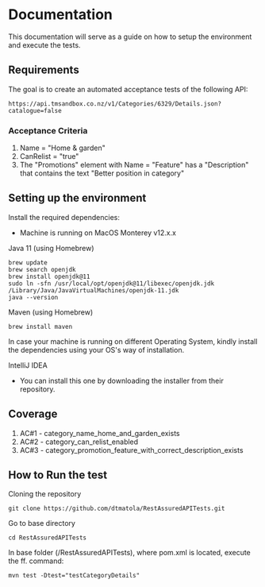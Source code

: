# Documentation

This documentation will serve as a guide on how to setup the environment and execute the tests.

## Requirements

The goal is to create an automated acceptance tests of the following API:

```
https://api.tmsandbox.co.nz/v1/Categories/6329/Details.json?catalogue=false
```

### Acceptance Criteria

1. Name = "Home & garden"
2. CanRelist = "true"
3. The "Promotions" element with Name = "Feature" has a "Description" that contains the text "Better position in category"

## Setting up the environment

Install the required dependencies:
* Machine is running on MacOS Monterey v12.x.x 

Java 11 (using Homebrew)
```
brew update
brew search openjdk
brew install openjdk@11
sudo ln -sfn /usr/local/opt/openjdk@11/libexec/openjdk.jdk /Library/Java/JavaVirtualMachines/openjdk-11.jdk
java --version
```

Maven (using Homebrew)

```
brew install maven
```

In case your machine is running on different Operating System, kindly install the dependencies using your OS's way of installation.

IntelliJ IDEA
* You can install this one by downloading the installer from their repository.

## Coverage

1. AC#1 - category_name_home_and_garden_exists
2. AC#2 - category_can_relist_enabled
3. AC#3 - category_promotion_feature_with_correct_description_exists

## How to Run the test

Cloning the repository
```
git clone https://github.com/dtmatola/RestAssuredAPITests.git
```

Go to base directory
```
cd RestAssuredAPITests
```

In base folder (/RestAssuredAPITests), where pom.xml is located, execute the ff. command:
```
mvn test -Dtest="testCategoryDetails"
```